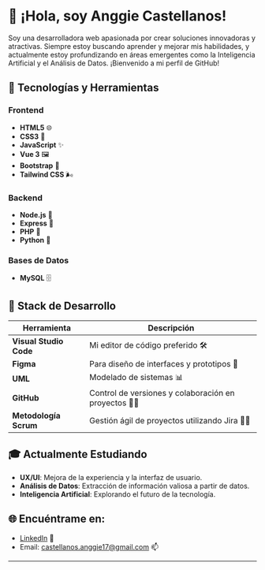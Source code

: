 # 👋 ¡Hola, soy Anggie Castellanos!

Soy una desarrolladora web apasionada por crear soluciones innovadoras y atractivas. Siempre estoy buscando aprender y mejorar mis habilidades, y actualmente estoy profundizando en áreas emergentes como la Inteligencia Artificial y el Análisis de Datos. ¡Bienvenido a mi perfil de GitHub!

## 🚀 Tecnologías y Herramientas

### Frontend
- **HTML5** 🌐
- **CSS3** 🎨
- **JavaScript** ✨
- **Vue 3** 🖼️
- **Bootstrap** 👢
- **Tailwind CSS** 🌬️

### Backend
- **Node.js** 🌲
- **Express** 🚂
- **PHP** 🐘
- **Python** 🐍

### Bases de Datos
- **MySQL** 🗄️

## 💼 Stack de Desarrollo
| Herramienta            | Descripción                                        |
|------------------------|----------------------------------------------------|
| **Visual Studio Code** | Mi editor de código preferido 🛠️                   |
| **Figma**              | Para diseño de interfaces y prototipos 🎨           |
| **UML**                | Modelado de sistemas 📊                            |
| **GitHub**             | Control de versiones y colaboración en proyectos 🧑‍💻 |
| **Metodología Scrum**  | Gestión ágil de proyectos utilizando Jira 🏃‍♂️      |

## 🎓 Actualmente Estudiando
- **UX/UI**: Mejora de la experiencia y la interfaz de usuario.
- **Análisis de Datos**: Extracción de información valiosa a partir de datos.
- **Inteligencia Artificial**: Explorando el futuro de la tecnología.

## 🌐 Encuéntrame en:
- [LinkedIn](https://www.linkedin.com/in/liseth-castellanos/) 💼
- Email: castellanos.anggie17@gmail.com 📫

---
